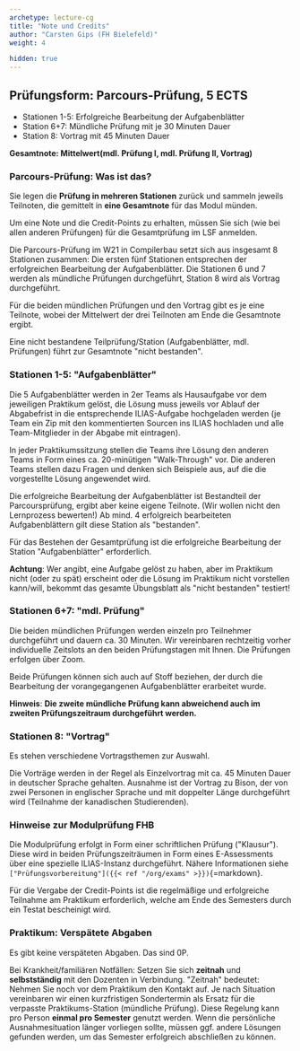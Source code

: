 ```yaml
---
archetype: lecture-cg
title: "Note und Credits"
author: "Carsten Gips (FH Bielefeld)"
weight: 4

hidden: true
---
```



## Prüfungsform: Parcours-Prüfung, 5 ECTS

-   Stationen 1-5: Erfolgreiche Bearbeitung der Aufgabenblätter
-   Station 6+7: Mündliche Prüfung mit je 30 Minuten Dauer
-   Station 8: Vortrag mit 45 Minuten Dauer

**Gesamtnote: Mittelwert(mdl. Prüfung I, mdl. Prüfung II, Vortrag)**


### Parcours-Prüfung: Was ist das?

Sie legen die **Prüfung in mehreren Stationen** zurück und sammeln jeweils Teilnoten, die
gemittelt in **eine Gesamtnote** für das Modul münden.

Um eine Note und die Credit-Points zu erhalten, müssen Sie sich (wie bei allen anderen
Prüfungen) für die Gesamtprüfung im LSF anmelden.

Die Parcours-Prüfung im W21 in Compilerbau setzt sich aus insgesamt 8 Stationen zusammen:
Die ersten fünf Stationen entsprechen der erfolgreichen Bearbeitung der Aufgabenblätter.
Die Stationen 6 und 7 werden als mündliche Prüfungen durchgeführt, Station 8 wird als
Vortrag durchgeführt.

Für die beiden mündlichen Prüfungen und den Vortrag gibt es je eine Teilnote, wobei der
Mittelwert der drei Teilnoten am Ende die Gesamtnote ergibt.

Eine nicht bestandene Teilprüfung/Station (Aufgabenblätter, mdl. Prüfungen) führt zur
Gesamtnote "nicht bestanden".

### Stationen 1-5: "Aufgabenblätter"

Die 5 Aufgabenblätter werden in 2er Teams als Hausaufgabe vor dem jeweiligen Praktikum
gelöst, die Lösung muss jeweils vor Ablauf der Abgabefrist in die entsprechende ILIAS-Aufgabe
hochgeladen werden (je Team ein Zip mit den kommentierten Sourcen ins ILIAS hochladen und
alle Team-Mitglieder in der Abgabe mit eintragen).

In jeder Praktikumssitzung stellen die Teams ihre Lösung den anderen Teams in Form eines
ca. 20-minütigen "Walk-Through" vor. Die anderen Teams stellen dazu Fragen und denken sich
Beispiele aus, auf die die vorgestellte Lösung angewendet wird.

Die erfolgreiche Bearbeitung der Aufgabenblätter ist Bestandteil der Parcoursprüfung, ergibt
aber keine eigene Teilnote. (Wir wollen nicht den Lernprozess bewerten!) Ab mind. 4 erfolgreich
bearbeiteten Aufgabenblättern gilt diese Station als "bestanden".

Für das Bestehen der Gesamtprüfung ist die erfolgreiche Bearbeitung der Station
"Aufgabenblätter" erforderlich.

**Achtung**: Wer angibt, eine Aufgabe gelöst zu haben, aber im Praktikum nicht
(oder zu spät) erscheint oder die Lösung im Praktikum nicht vorstellen kann/will,
bekommt das gesamte Übungsblatt als "nicht bestanden" testiert!

### Stationen 6+7: "mdl. Prüfung"

Die beiden mündlichen Prüfungen
werden einzeln pro Teilnehmer durchgeführt und dauern ca. 30 Minuten. Wir vereinbaren rechtzeitig
vorher individuelle Zeitslots an den beiden Prüfungstagen mit Ihnen. Die Prüfungen erfolgen
über Zoom.

Beide Prüfungen können sich auch auf Stoff beziehen, der durch die Bearbeitung der vorangegangenen
Aufgabenblätter erarbeitet wurde.

**Hinweis**: **Die zweite mündliche Prüfung kann abweichend
auch im zweiten Prüfungszeitraum durchgeführt werden.**

### Stationen 8: "Vortrag"

Es stehen verschiedene Vortragsthemen zur Auswahl.

Die Vorträge werden in der Regel als Einzelvortrag mit ca. 45 Minuten Dauer in deutscher Sprache
gehalten. Ausnahme ist der Vortrag zu Bison, der von zwei Personen in englischer Sprache und mit
doppelter Länge durchgeführt wird (Teilnahme der kanadischen Studierenden).


### Hinweise zur Modulprüfung FHB

Die Modulprüfung erfolgt in Form einer schriftlichen Prüfung ("Klausur"). Diese
wird in beiden Prüfungszeiträumen in Form eines E-Assessments über eine spezielle
ILIAS-Instanz durchgeführt. Nähere Informationen siehe
`["Prüfungsvorbereitung"]({{< ref "/org/exams" >}})`{=markdown}.

Für die Vergabe der Credit-Points ist die regelmäßige und erfolgreiche Teilnahme
am Praktikum erforderlich, welche am Ende des Semesters durch ein Testat bescheinigt
wird.


### Praktikum: Verspätete Abgaben

Es gibt keine verspäteten Abgaben. Das sind 0P.

Bei Krankheit/familiären Notfällen: Setzen Sie sich **zeitnah** und **selbstständig** mit den
Dozenten in Verbindung. "Zeitnah" bedeutet: Nehmen Sie noch vor dem Praktikum den Kontakt auf.
Je nach Situation vereinbaren wir einen kurzfristigen Sondertermin als Ersatz für die verpasste
Praktikums-Station (mündliche Prüfung). Diese Regelung kann pro Person **einmal pro Semester**
genutzt werden. Wenn die persönliche Ausnahmesituation länger vorliegen sollte, müssen ggf. andere
Lösungen gefunden werden, um das Semester erfolgreich abschließen zu können.
